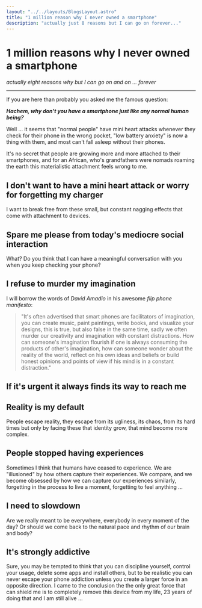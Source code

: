 ```yaml
---
layout: "../../layouts/BlogsLayout.astro"
title: "1 million reason why I never owned a smartphone"
description: "actually just 8 reasons but I can go on forever..."
---
```


# 1 million reasons why I never owned a smartphone

*actually eight reasons why but I can go on and on ... forever*

---

If you are here than probably you asked me the famous question:

**_Hachem, why don't you have a smartphone just like any normal human being?_**

Well ... it seems that "normal people" have mini heart attacks whenever they check for their phone in the wrong pocket, "low battery anxiety" is now a thing with them, and most can't fall asleep without their phones.

It's no secret that people are growing more and more attached to their smartphones, and for an African, who's grandfathers were nomads roaming the earth this materialistic attachment feels wrong to me.

## I don't want to have a mini heart attack or worry for forgetting my charger

I want to break free from these small, but constant nagging effects that come with attachment to devices.

## Spare me please from today's mediocre social interaction

What? Do you think that I can have a meaningful conversation with you when you keep checking your phone?

## I refuse to murder my imagination

I will borrow the words of _David Amadio_ in his awesome _flip phone manifesto_:

> "It's often advertised that smart phones are facilitators of imagination, you can create music, paint paintings, write books, and visualize your designs, this is true, but also false in the same time, sadly we often murder our creativity and imagination with constant distractions. How can someone's imagination flourish if one is always consuming the products of other's imagination, how can someone wonder about the reality of the world, reflect on his own ideas and beliefs or build honest opinions and points of view if his mind is in a constant distraction."

## If it's urgent it always finds its way to reach me

## Reality is my default

People escape reality, they escape from its ugliness, its chaos, from its hard times but only by facing these that identity grow, that mind become more complex.

## People stopped having experiences

Sometimes I think that humans have ceased to experience. We are "illusioned" by how others capture their experiences. We compare, and we become obsessed by how we can capture our experiences similarly, forgetting in the process to live a moment, forgetting to feel anything ...

## I need to slowdown

Are we really meant to be everywhere, everybody in every moment of the day? Or should we come back to the natural pace and rhythm of our brain and body?

## It's strongly addictive

Sure, you may be tempted to think that you can discipline yourself, control your usage, delete some apps and install others, but to be realistic you can never escape your phone addiction unless you create a larger force in an opposite direction. I came to the conclusion the the only great force that can shield me is to completely remove this device from my life, 23 years of doing that and I am still alive ...
```

